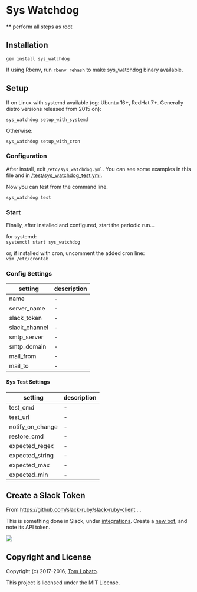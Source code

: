 
Sys Watchdog
=================

** perform all steps as root

## Installation

```
gem install sys_watchdog
```

If using Rbenv, run ```rbenv rehash``` to make sys_watchdog binary available.

## Setup

If on Linux with systemd available (eg: Ubuntu 16+, RedHat 7+. Generally distro versions released from 2015 on):  

```
sys_watchdog setup_with_systemd
```

Otherwise:  

```
sys_watchdog setup_with_cron
```

### Configuration

After install, edit ```/etc/sys_watchdog.yml```.
You can see some examples in this file and in [/test/sys_watchdog_test.yml](https://github.com/tomlobato/sys_watchdog/blob/master/test/sys_watchdog_test.yml).  

Now you can test from the command line. 

```
sys_watchdog test
``` 

### Start

Finally, after installed and configured, start the periodic run...

for systemd:  
```systemctl start sys_watchdog```

or, if installed with cron, uncomment the added cron line:  
```vim /etc/crontab```


### Config Settings

setting      | description
-------------|-------------------------------------------------------------------------------------------------
name         | -
server_name  | -
slack_token  | -
slack_channel| -
smtp_server  | -
smtp_domain  | -
mail_from    | -
mail_to      | -

#### Sys Test Settings

setting           | description
------------------|-------------------------------------------------------------------------------------------
test_cmd          | -
test_url          | -
notify_on_change  | -
restore_cmd       | -
expected_regex    | -
expected_string   | -
expected_max      | -
expected_min      | -

## Create a Slack Token

From https://github.com/slack-ruby/slack-ruby-client ...  

This is something done in Slack, under [integrations](https://my.slack.com/services). Create a [new bot](https://my.slack.com/services/new/bot), and note its API token.

![](screenshots/register-bot.png)

## Copyright and License

Copyright (c) 2017-2016, [Tom Lobato](https://github.com/tomlobato).

This project is licensed under the MIT License.
